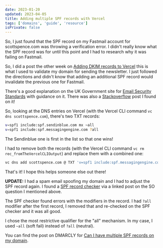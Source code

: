 ```yaml
---
date: 2023-01-20
updated: 2023-04-05
title: Adding multiple SPF records with Vercel
tags: ['domains', 'guide', 'resource']
isPrivate: false
---
```


So, I just found that the SPF record on my Fastmail account for
scottspence.com was throwing a verification error. I didn't really
know what the SPF record was for until this point and I had to
research why it was failing on Fastmail.

So, I did a post the other week on [Adding DKIM records to Vercel]
this is what I used to validate my domain for sending the newsletter.
I just followed the directions and didn't know that adding an
additional SPF record would invalidate the previous one for Fastmail.

There's a good explanation on the UK Government site for [Email
Security Standards] with guidance on it. There was also a
[Stackoverflow] post I found on it!

So, looking at the DNS entries on Vercel (with the Vercel CLI command
`vc dns scottspence.com`), there's two TXT records:

<!-- cSpell:ignore messagingengine -->

```bash
v=spf1 include:spf.sendinblue.com mx ~all
v=spf1 include:spf.messagingengine.com ?all
```

The Sendinblue one is first in the list so that one wins!

I had to remove both the records (with the Vercel CLI command
`vc rm rec_fromTheVercelCLIOutput`) and replace them with a combined
one:

```bash
vc dns add scottspence.com @ TXT 'v=spf1 include:spf.messagingengine.com include:spf.sendinblue.com mx ~all'
```

That's it! I hope this helps someone else out there!

**UPDATE:** I had a spam email spoofing my domain and I had to adjust
the SPF record again. I found a [SPF record checker] via a linked post
on the SO question I mentioned above.

The SPF checker found errors with the modifiers in the record. I had
`?all` modifier after the first record, I removed that and re-checked
on the SPF checker and it was all good.

I chose the most restrictive qualifier for the "all" mechanism. In my
case, I used `~all` (soft fail) instead of `?all` (neutral).

You can find the post on DMARCLY for [Can I have multiple SPF records
on my domain].

<!-- Links -->

[stackoverflow]: https://stackoverflow.com/a/51001395
[email security standards]:
  https://www.gov.uk/government/publications/email-security-standards/sender-policy-framework-spf
[adding dkim records to vercel]:
  https://scottspence.com/posts/adding-dkim-records-to-vercel
[can i have multiple spf records on my domain]:
  https://dmarcly.com/blog/can-i-have-multiple-spf-records-on-my-domain
[spf record checker]: https://dmarcly.com/tools/spf-record-checker
